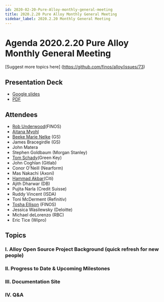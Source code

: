 ```yaml
---
id: 2020-02-20-Pure-Alloy-monthly-general-meeting
title: 2020.2.20 Pure Alloy Monthly General Meeting
sidebar_label: 2020.2.20 Monthly General Meeting
---
```


# Agenda 2020.2.20 Pure Alloy Monthly General Meeting

[Suggest more topics here] (https://github.com/finos/alloy/issues/73)

## Presentation Deck
* [Google slides](https://docs.google.com/presentation/d/11GBLoE_kPVQMw4TAni2NOZY5YnJIvwlHu-x3UKgAB70/edit#slide=id.g7e1198a920_0_44)
* [PDF](https://github.com/finos/alloy/blob/master/docs/meeting-minutes/2020.2.20%20Pure_Alloy%20General%20Meeting.pdf)

## Attendees
* [Rob Underwood](https://github.com/brooklynrob)(FINOS)
* [Aitana Myohl](https://github.com/aitana16)
* [Beeke Marie Nelke](https://github.com/beekemarie) (GS)
* James Bracegirdle (GS)
* John Matera
* Stephen Goldbaum (Morgan Stanley)
* [Tom Schady](https://github.com/tschady)(Green Key)
* John Coghlan (Gitlab)
* Conor O'Neill (Nearform)
* Mas Nakachi (Axoni)
* [Hammad Akbar](https://github.com/hammadNYC)(Citi)
* Ajith Dharwar (DB)
* Pujita Narla (Credit Suisse)
* Ruddy Vincent (ISDA)
* Toni McDerment (Refinitiv)
* [Tosha Ellison](https://github.com/toshaellison) (FINOS)
* Jessica Wasilewsky (Deloitte)
* Michael deLorenzo (RBC)
* Eric Tice (Wipro)

## Topics

### I. Alloy Open Source Project Background (quick refresh for new people)

### II. Progress to Date & Upcoming Milestones

### III. Documentation Site

### IV. Q&A
